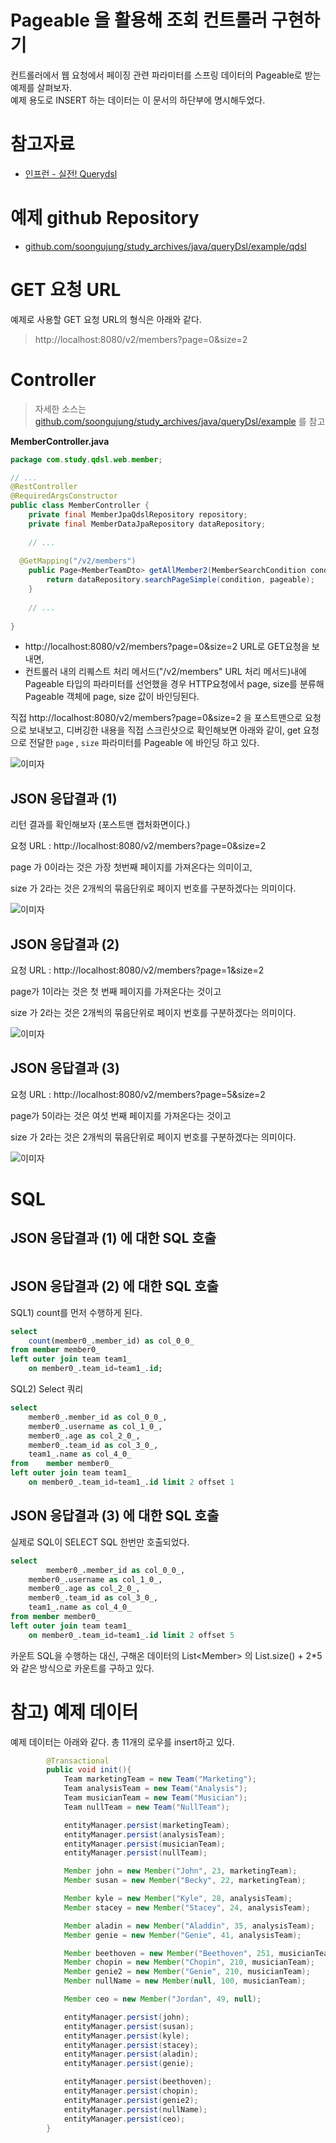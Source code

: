 # Pageable 을 활용해 조회 컨트롤러 구현하기

컨트롤러에서 웹 요청에서 페이징 관련 파라미터를 스프링 데이터의 Pageable로 받는 예제를 살펴보자.  
예제 용도로 INSERT 하는 데이터는 이 문서의 하단부에 명시해두었다.  



# 참고자료

- [인프런 - 실전! Querydsl](https://www.inflearn.com/course/Querydsl-%EC%8B%A4%EC%A0%84/dashboard)



# 예제 github Repository

- [github.com/soongujung/study_archives/java/queryDsl/example/qdsl](https://github.com/soongujung/study_archives/tree/master/java/queryDsl/example/qdsl)



# GET 요청 URL

예제로 사용할  GET 요청 URL의 형식은 아래와 같다.

> http://localhost:8080/v2/members?page=0&size=2  

  

# Controller

> 자세한 소스는 [github.com/soongujung/study_archives/java/queryDsl/example](https://github.com/soongujung/study_archives/blob/master/java/queryDsl/example/qdsl/src/main/java/com/study/qdsl/web/member/MemberController.java) 를 참고

  

**MemberController.java**

```java
package com.study.qdsl.web.member;

// ...
@RestController
@RequiredArgsConstructor
public class MemberController {
	private final MemberJpaQdslRepository repository;
	private final MemberDataJpaRepository dataRepository;
  
	// ...
	
  @GetMapping("/v2/members")
	public Page<MemberTeamDto> getAllMember2(MemberSearchCondition condition, Pageable pageable){
		return dataRepository.searchPageSimple(condition, pageable);
	}
  
	// ...
  
}

```



- http://localhost:8080/v2/members?page=0&size=2 URL로 GET요청을 보내면, 
- 컨트롤러 내의 리퀘스트 처리 메서드("/v2/members" URL 처리 메서드)내에 Pageable 타입의 파라미터를 선언했을 경우 HTTP요청에서 page, size를 분류해 Pageable 객체에 page, size 값이 바인딩된다.    



직접 http://localhost:8080/v2/members?page=0&size=2 을 포스트맨으로 요청으로 보내보고, 디버깅한 내용을 직접 스크린샷으로 확인해보면 아래와 같이, get 요청으로 전달한 `page` , `size` 파라미터를 Pageable 에 바인딩 하고 있다.  

![이미자](./img/PAGEABLE_AT_CONTROLLER.png)

  

## JSON 응답결과 (1)

리턴 결과를 확인해보자 (포스트맨 캡처화면이다.)  

요청 URL : http://localhost:8080/v2/members?page=0&size=2  

page 가 0이라는 것은 가장 첫번째 페이지를 가져온다는 의미이고,  

size 가 2라는 것은 2개씩의 묶음단위로 페이지 번호를 구분하겠다는 의미이다. 

![이미자](./img/POSTMAN_API_RESULT.png)



## JSON 응답결과 (2)

요청 URL : http://localhost:8080/v2/members?page=1&size=2  

page가 1이라는 것은 첫 번째 페이지를 가져온다는 것이고

size 가 2라는 것은 2개씩의 묶음단위로 페이지 번호를 구분하겠다는 의미이다. 

![이미자](./img/POSTMAN_API_RESULT.png)

  

## JSON 응답결과 (3)

요청 URL : http://localhost:8080/v2/members?page=5&size=2  

page가 5이라는 것은 여섯 번째 페이지를 가져온다는 것이고

size 가 2라는 것은 2개씩의 묶음단위로 페이지 번호를 구분하겠다는 의미이다. 

![이미자](./img/POSTMAN_API_RESULT3.png)



# SQL

## JSON 응답결과 (1) 에 대한 SQL 호출

```sql

```



## JSON 응답결과 (2) 에 대한 SQL 호출

SQL1)  count를 먼저 수행하게 된다.

```sql
select 
	count(member0_.member_id) as col_0_0_ 
from member member0_ 
left outer join team team1_ 
	on member0_.team_id=team1_.id;
```

  

SQL2) Select 쿼리

```sql
select
	member0_.member_id as col_0_0_,
	member0_.username as col_1_0_,
	member0_.age as col_2_0_,
	member0_.team_id as col_3_0_,
	team1_.name as col_4_0_ 
from	member member0_ 
left outer join team team1_ 
	on member0_.team_id=team1_.id limit 2 offset 1
```



## JSON 응답결과 (3) 에 대한 SQL 호출

실제로 SQL이 SELECT SQL 한번만 호출되었다.

```sql
select
		member0_.member_id as col_0_0_,
    member0_.username as col_1_0_,
    member0_.age as col_2_0_,
    member0_.team_id as col_3_0_,
    team1_.name as col_4_0_ 
from member member0_ 
left outer join team team1_ 
	on member0_.team_id=team1_.id limit 2 offset 5
```

카운트 SQL을 수행하는 대신, 구해온 데이터의 List\<Member\> 의 List.size() + 2*5 와 같은 방식으로 카운트를 구하고 있다.



# 참고) 예제 데이터

예제 데이터는 아래와 같다. 총 11개의 로우를 insert하고 있다.

```java
		@Transactional
		public void init(){
			Team marketingTeam = new Team("Marketing");
			Team analysisTeam = new Team("Analysis");
			Team musicianTeam = new Team("Musician");
			Team nullTeam = new Team("NullTeam");

			entityManager.persist(marketingTeam);
			entityManager.persist(analysisTeam);
			entityManager.persist(musicianTeam);
			entityManager.persist(nullTeam);

			Member john = new Member("John", 23, marketingTeam);
			Member susan = new Member("Becky", 22, marketingTeam);

			Member kyle = new Member("Kyle", 28, analysisTeam);
			Member stacey = new Member("Stacey", 24, analysisTeam);

			Member aladin = new Member("Aladdin", 35, analysisTeam);
			Member genie = new Member("Genie", 41, analysisTeam);

			Member beethoven = new Member("Beethoven", 251, musicianTeam);
			Member chopin = new Member("Chopin", 210, musicianTeam);
			Member genie2 = new Member("Genie", 210, musicianTeam);
			Member nullName = new Member(null, 100, musicianTeam);

			Member ceo = new Member("Jordan", 49, null);

			entityManager.persist(john);
			entityManager.persist(susan);
			entityManager.persist(kyle);
			entityManager.persist(stacey);
			entityManager.persist(aladin);
			entityManager.persist(genie);

			entityManager.persist(beethoven);
			entityManager.persist(chopin);
			entityManager.persist(genie2);
			entityManager.persist(nullName);
			entityManager.persist(ceo);
		}
```

